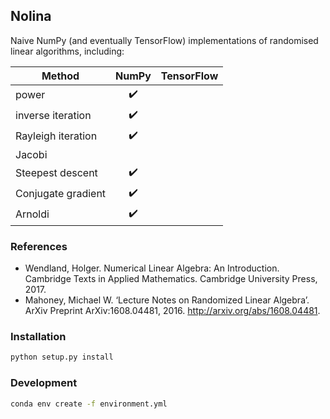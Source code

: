 ## Nolina

Naive NumPy (and eventually TensorFlow) implementations of randomised linear algorithms, including:

| Method             | NumPy              | TensorFlow         |
| ------------------ |:------------------:| ------------------:|
| power              | :heavy_check_mark: |                    |
| inverse iteration  | :heavy_check_mark: |                    |
| Rayleigh iteration | :heavy_check_mark: |                    |
| Jacobi             |                    |                    |
| Steepest descent   | :heavy_check_mark: |                    |
| Conjugate gradient | :heavy_check_mark: |                    |
| Arnoldi            | :heavy_check_mark: |                    |


### References

- Wendland, Holger. Numerical Linear Algebra: An Introduction. Cambridge Texts in Applied Mathematics. Cambridge University Press, 2017.
- Mahoney, Michael W. ‘Lecture Notes on Randomized Linear Algebra’. ArXiv Preprint ArXiv:1608.04481, 2016. http://arxiv.org/abs/1608.04481.




### Installation

```bash
python setup.py install
```


### Development

```bash
conda env create -f environment.yml
```

